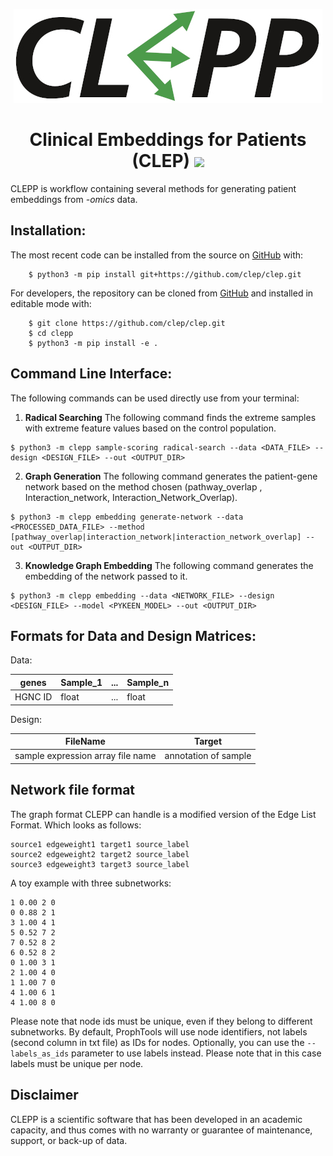 <p align="center">
  <img src="docs/source/logo.jpg">
</p>

<h1 align="center">
  Clinical Embeddings for Patients (CLEP)
  <img src="https://travis-ci.org/clepp/clepp.svg?branch=master" />
</h1>

CLEPP is workflow containing several methods for generating patient embeddings from *-omics* data.

Installation:
-------------

The most recent code can be installed from the source on [GitHub](https://github.com/clep/clep) with:

```
    $ python3 -m pip install git+https://github.com/clep/clep.git
```

For developers, the repository can be cloned from [GitHub](https://github.com/clep/clep) and installed in editable mode with:

```
    $ git clone https://github.com/clep/clep.git
    $ cd clepp
    $ python3 -m pip install -e .
```


Command Line Interface:
-----------------------
The following commands can be used directly use from your terminal:

1. **Radical Searching**
The following command finds the extreme samples with extreme feature values based on the control population.


```
$ python3 -m clepp sample-scoring radical-search --data <DATA_FILE> --design <DESIGN_FILE> --out <OUTPUT_DIR>
```

2. **Graph Generation**
The following command generates the patient-gene network based on the method chosen (pathway_overlap
, Interaction_network, Interaction_Network_Overlap).

```
$ python3 -m clepp embedding generate-network --data <PROCESSED_DATA_FILE> --method [pathway_overlap|interaction_network|interaction_network_overlap] --out <OUTPUT_DIR>
```


3. **Knowledge Graph Embedding**
The following command generates the embedding of the network passed to it.

```
$ python3 -m clepp embedding --data <NETWORK_FILE> --design <DESIGN_FILE> --model <PYKEEN_MODEL> --out <OUTPUT_DIR>
```


Formats for Data and Design Matrices:
-------------------------------------
Data:

| genes | Sample_1 | ... | Sample_n |
| ----- | -------- | --- | -------- |
| HGNC ID | float | ... | float |

Design:

| FileName | Target |
| -------- | ------ |
| sample expression array file name | annotation of sample |


Network file format
-----------------
The graph format CLEPP can handle is a modified version of the Edge List Format. Which looks as follows:

    source1 edgeweight1 target1 source_label
    source2 edgeweight2 target2 source_label
    source3 edgeweight3 target3 source_label

A toy example with three subnetworks:

    1 0.00 2 0
    0 0.88 2 1
    3 1.00 4 1
    5 0.52 7 2
    7 0.52 8 2
    6 0.52 8 2
    0 1.00 3 1
    2 1.00 4 0
    1 1.00 7 0
    4 1.00 6 1
    4 1.00 8 0
    
Please note that node ids must be unique, even if they belong to different subnetworks. By default, ProphTools will use node identifiers, not labels (second column in txt file) as IDs for nodes. Optionally, you can use the ``--labels_as_ids`` parameter to use labels instead. Please note that in this case labels must be unique per node.

Disclaimer
----------
CLEPP is a scientific software that has been developed in an academic capacity, and thus comes with no warranty or guarantee of maintenance, support, or back-up of data.
